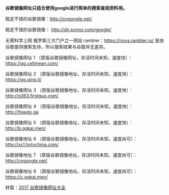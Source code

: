 **谷歌镜像网址只适合使用google进行简单的搜索查阅资料用。**

稳定不错的谷歌镜像：http://cngoogle.net/

稳定不错的谷歌镜像： http://dir.scmor.com/google/ 

无需科学上网 俄罗斯三大门户之一网站 rambler：https://nova.rambler.ru/  是由谷歌提供搜索支持，所以搜索结果与谷歌并无差异。

谷歌镜像网址 1 （原版谷歌镜像网址，存活时间未知，速度快）：https://gg.cellmean.com/

谷歌镜像网址 2 （原版谷歌镜像地址，存活时间未知，速度快）：https://gg.qing.li/

谷歌镜像网址 3 （原版谷歌镜像地址，存活时间未知，速度快）：http://g363.firstguo.com/

谷歌镜像网址 4 （原版谷歌镜像地址，存活时间未知，速度快）：http://freedo.ga

谷歌镜像网址 5 （原版谷歌镜像地址，存活时间未知，速度快）：http://b.ggkai.men/

谷歌镜像地址 6 （原版谷歌镜像地址，存活时间未知，速度尚可）：http://xs1.hntvchina.com/

谷歌镜像地址 7 （原版谷歌镜像地址，存活时间未知，速度尚可）：http://cngoogle.net/

谷歌镜像地址 8 （原版谷歌镜像地址，存活时间未知，速度尚可）：https://c.ggkai.men/

转载：[2017 谷歌镜像网址大全](https://lai.yuweining.cn/archives/578/)